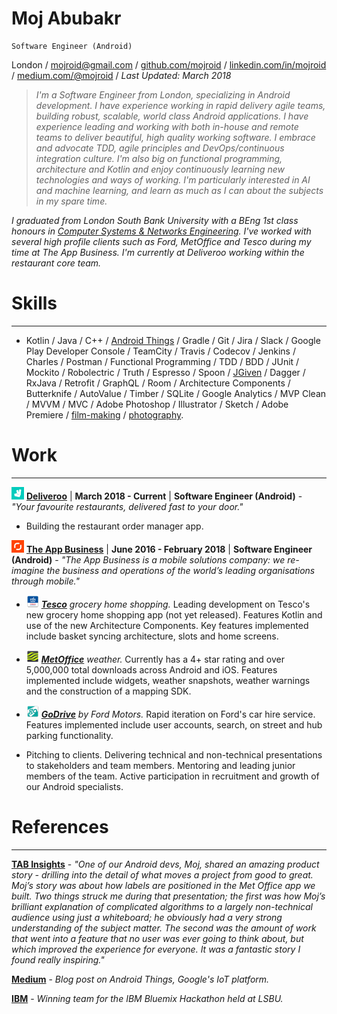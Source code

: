# Moj Abubakr

    Software Engineer (Android)

London / [mojroid@gmail.com](mailto:mojroid@gmail.com) / [github.com/mojroid](https://github.com/MojRoid) / [linkedin.com/in/mojroid](https://www.linkedin.com/in/mojroid) / [medium.com/@mojroid](https://medium.com/@mojroid) / *Last Updated: March 2018*

> *I'm a Software Engineer from London, specializing in Android development. I have experience working in rapid delivery agile teams, building robust, scalable, world class Android applications. I have experience leading and working with both in-house and remote teams to deliver beautiful, high quality working software. I embrace and advocate TDD, agile principles and DevOps/continuous integration culture. I'm also big on functional programming, architecture and Kotlin and enjoy continuously learning new technologies and ways of working. I'm particularly interested in AI and machine learning, and learn as much as I can about the subjects in my spare time.*
>
*I graduated from London South Bank University with a BEng 1st class honours in [Computer Systems & Networks Engineering](https://www.lsbu.ac.uk/courses/course-finder/computer-systems-networks-beng-hons). I've worked with several high profile clients such as Ford, MetOffice and Tesco during my time at The App Business. I'm currently at Deliveroo working within the restaurant core team.*

# Skills #
---

- Kotlin / Java / C++ / [Android Things](https://medium.com/@mojroid/the-quick-and-simple-guide-to-android-things-6592636e772f) / Gradle / Git / Jira / Slack / Google Play Developer Console / TeamCity / Travis /  Codecov / Jenkins / Charles / Postman / Functional Programming / TDD / BDD  / JUnit / Mockito / Robolectric / Truth / Espresso / Spoon / [JGiven](https://medium.com/@mojroid/quick-and-simple-overview-to-ui-automation-on-android-a4d5398482e4) / Dagger / RxJava / Retrofit / GraphQL / Room / Architecture Components / Butterknife / AutoValue / Timber / SQLite / Google Analytics / MVP Clean / MVVM / MVC / Adobe Photoshop / Illustrator / Sketch / Adobe Premiere / [film-making](https://www.youtube.com/watch?v=dLm-860kFT8) / [photography](http://moj-a.tumblr.com/).

# Work #
---

[![Deliveroo](./icons-20/deliveroo.png)](https://deliveroo.co.uk/) [**Deliveroo**](https://deliveroo.co.uk/) | **March 2018 - Current** | **Software Engineer (Android)** - *"Your favourite restaurants, delivered fast to your door."*                                                                                         

- Building the restaurant order manager app.

[![TAB](./icons-20/tab.png)](http://www.theappbusiness.com/) [**The App Business**](http://www.theappbusiness.com/) |  **June 2016 - February 2018** | **Software Engineer (Android)** - *"The App Business is a mobile solutions company: we re-imagine the business and operations of the world’s leading organisations through mobile."*

- [![Tesco](./icons-20/tesco.png)](https://www.tesco.com) *[**Tesco**](https://www.tesco.com) grocery home shopping.* Leading development on Tesco's new grocery home shopping app (not yet released). Features Kotlin and use of the new Architecture Components. Key features implemented include basket syncing architecture, slots and home screens.
- [![MetOffice](./icons-20/metoffice.png)](https://play.google.com/store/apps/details?id=uk.gov.metoffice.weather.android) *[**MetOffice**](https://play.google.com/store/apps/details?id=uk.gov.metoffice.weather.android) weather.* Currently has a 4+ star rating and over 5,000,000 total downloads across Android and iOS. Features implemented include widgets, weather snapshots, weather warnings and the construction of a mapping SDK.
- [![Ford-GoDrive](./icons-20/ford.png)](https://play.google.com/store/apps/details?id=com.ford.godrive) *[**GoDrive**](https://play.google.com/store/apps/details?id=com.ford.godrive) by Ford Motors.* Rapid iteration on Ford's car hire service. Features implemented include user accounts, search, on street and hub parking functionality.

- Pitching to clients. Delivering technical and non-technical presentations to stakeholders and team members. Mentoring and leading junior members of the team. Active participation in recruitment and growth of our Android specialists.

# References #
---

[**TAB Insights**](http://www.theappbusiness.com/insights/tab-asks-ryan-loader) - *"One of our Android devs, Moj, shared an amazing product story - drilling into the detail of what moves a project from good to great. Moj’s story was about how labels are positioned in the Met Office app we built. Two things struck me during that presentation; the first was how Moj’s brilliant explanation of complicated algorithms to a largely non-technical audience using just a whiteboard; he obviously had a very strong understanding of the subject matter. The second was the amount of work that went into a feature that no user was ever going to think about, but which improved the experience for everyone. It was a fantastic story I found really inspiring."*

[**Medium**](https://medium.com/@mojroid/the-quick-and-simple-guide-to-android-things-6592636e772f) - *Blog post on Android Things, Google's IoT platform.*


[**IBM**](https://developer.ibm.com/watson/blog/2015/07/13/london-south-bank-university-hackathon/) - *Winning team for the IBM Bluemix Hackathon held at LSBU.*